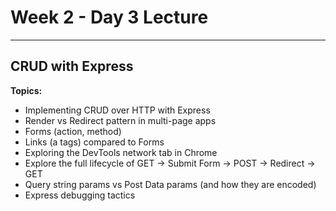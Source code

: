 # Week 2 - Day 3 Lecture 
---
## CRUD with Express

**Topics:**

- Implementing CRUD over HTTP with Express
- Render vs Redirect pattern in multi-page apps
- Forms (action, method)
- Links (a tags) compared to Forms
- Exploring the DevTools network tab in Chrome
- Explore the full lifecycle of GET -> Submit Form -> POST -> Redirect -> GET
- Query string params vs Post Data params (and how they are encoded)
- Express debugging tactics
